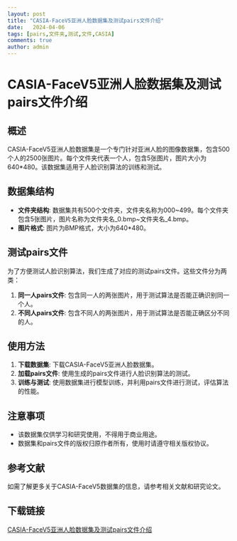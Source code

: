 ```yaml
---
layout: post
title: "CASIA-FaceV5亚洲人脸数据集及测试pairs文件介绍"
date:   2024-04-06
tags: [pairs,文件夹,测试,文件,CASIA]
comments: true
author: admin
---
```

# CASIA-FaceV5亚洲人脸数据集及测试pairs文件介绍

## 概述
CASIA-FaceV5亚洲人脸数据集是一个专门针对亚洲人脸的图像数据集，包含500个人的2500张图片。每个文件夹代表一个人，包含5张图片，图片大小为640*480。该数据集适用于人脸识别算法的训练和测试。

## 数据集结构
- **文件夹结构**: 数据集共有500个文件夹，文件夹名称为000~499。每个文件夹包含5张图片，图片名称为文件夹名_0.bmp~文件夹名_4.bmp。
- **图片格式**: 图片为BMP格式，大小为640*480。

## 测试pairs文件
为了方便测试人脸识别算法，我们生成了对应的测试pairs文件。这些文件分为两类：
1. **同一人pairs文件**: 包含同一人的两张图片，用于测试算法是否能正确识别同一个人。
2. **不同人pairs文件**: 包含不同人的两张图片，用于测试算法是否能正确区分不同的人。

## 使用方法
1. **下载数据集**: 下载CASIA-FaceV5亚洲人脸数据集。
2. **加载pairs文件**: 使用生成的pairs文件进行人脸识别算法的测试。
3. **训练与测试**: 使用数据集进行模型训练，并利用pairs文件进行测试，评估算法的性能。

## 注意事项
- 该数据集仅供学习和研究使用，不得用于商业用途。
- 数据集和pairs文件的版权归原作者所有，使用时请遵守相关版权协议。

## 参考文献
如需了解更多关于CASIA-FaceV5数据集的信息，请参考相关文献和研究论文。

## 下载链接

[CASIA-FaceV5亚洲人脸数据集及测试pairs文件介绍](https://pan.quark.cn/s/ad3287782bbe)